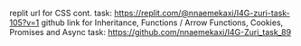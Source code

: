 replit url for CSS cont. task: https://replit.com/@nnaemekaxi/I4G-zuri-task-105?v=1
github link for Inheritance, Functions / Arrow Functions, Cookies, Promises and Async task: https://github.com/nnaemekaxi/I4G-Zuri_task_89
